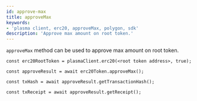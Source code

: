 ```yaml
---
id: approve-max
title: approveMax
keywords: 
- 'plasma client, erc20, approveMax, polygon, sdk'
description: 'Approve max amount on root token.'
---
```


`approveMax` method can be used to approve max amount on root token.

```
const erc20RootToken = plasmaClient.erc20(<root token address>, true);

const approveResult = await erc20Token.approveMax();

const txHash = await approveResult.getTransactionHash();

const txReceipt = await approveResult.getReceipt();

```
